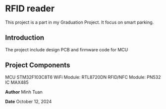 # RFID reader
This project is a part in my Graduation Project. It focus on smart parking.
## Introduction 
The project include design PCB and firmware code for MCU
## Project Components
MCU STM32F103C8T6
WiFi Module: RTL8720DN
RFID/NFC Module: PN532
IC MAX485

**Author** Minh Tuan

**Date** October 12, 2024
